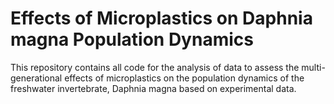# Effects of Microplastics on Daphnia magna Population Dynamics 

This repository contains all code for the analysis of data to assess the multi-generational effects of microplastics on the population dynamics of the freshwater invertebrate, Daphnia magna based on experimental data. 
